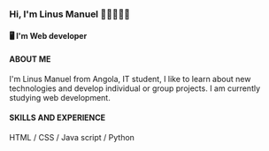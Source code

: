 ### Hi, I'm Linus Manuel 🖖🏻👩🏻‍💻
#### 🖥 I'm Web developer

#### ABOUT ME
I'm Linus Manuel from Angola, IT student, I like to learn about new technologies and develop individual or group projects. I am currently studying web development.


#### SKILLS AND EXPERIENCE

HTML / CSS / Java script / Python
